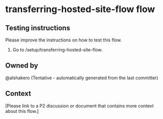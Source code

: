 # transferring-hosted-site-flow flow

## Testing instructions

Please improve the instructions on how to test this flow.

1. Go to /setup/transferring-hosted-site-flow.

## Owned by

@alshakero (Tentative - automatically generated from the last committer)

## Context

[Please link to a P2 discussion or document that contains more context about this flow.]
